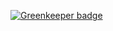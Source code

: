 

[![Greenkeeper badge](https://badges.greenkeeper.io/gsingh737/ReactNativeMobileAlbums.svg)](https://greenkeeper.io/)
